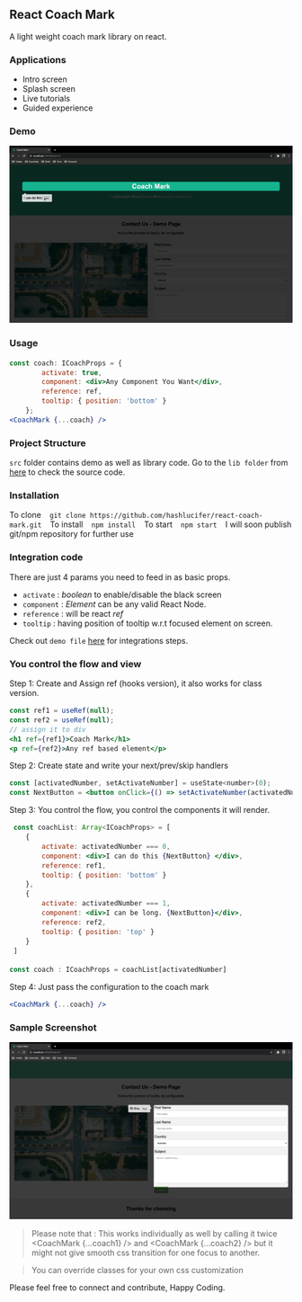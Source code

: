 ## React Coach Mark

A light weight coach mark library on react.

### Applications

* Intro screen
* Splash screen
* Live tutorials
* Guided experience

### Demo

![Demo](./public/demo1.gif)

### Usage

``` jsx
const coach: ICoachProps = {
        activate: true,
        component: <div>Any Component You Want</div>,
        reference: ref,
        tooltip: { position: 'bottom' }
    };
<CoachMark {...coach} />
```

### Project Structure

`src` folder contains demo as well as library code. Go to the `lib folder` from [here](./src/lib) to check the source code.

### Installation

To clone
` `  ` git clone https://github.com/hashlucifer/react-coach-mark.git `  ` `
To install
` `  ` npm install `  ` `
To start
` `  ` npm start `  ` `
I will soon publish git/npm repository for further use

### Integration code 

There are just 4 params you need to feed in as basic props.

* `activate` : *boolean* to enable/disable the black screen
* `component` : *Element* can be any valid React Node.
* `reference` : will be react *ref*
* `tooltip` : having position of tooltip w.r.t focused element on screen.

Check out `demo file` [here](./src/pages/demo-one.tsx) for integrations steps.

### You control the flow and view

Step 1: Create and Assign ref (hooks version), it also works for class version.

``` jsx
const ref1 = useRef(null);
const ref2 = useRef(null);
// assign it to div
<h1 ref={ref1}>Coach Mark</h1>
<p ref={ref2}>Any ref based element</p>
```

Step 2: Create state and write your next/prev/skip handlers

``` jsx
const [activatedNumber, setActivateNumber] = useState<number>(0);
const NextButton = <button onClick={() => setActivateNumber(activatedNumber + 1)}>Next</button>;
```

Step 3: You control the flow, you control the components it will render.

``` jsx
 const coachList: Array<ICoachProps> = [
    {
        activate: activatedNumber === 0,
        component: <div>I can do this {NextButton} </div>,
        reference: ref1,
        tooltip: { position: 'bottom' }
    },
    {
        activate: activatedNumber === 1,
        component: <div>I can be long. {NextButton}</div>,
        reference: ref2,
        tooltip: { position: 'top' }
    }
 ]

const coach : ICoachProps = coachList[activatedNumber]
```

Step 4: Just pass the configuration to the coach mark

``` jsx
<CoachMark {...coach} />
```

### Sample Screenshot

![Demo](./public/demo1.png)

> Please note that : This works individually as well by calling it twice <CoachMark {...coach1} /> and <CoachMark {...coach2} /> but it might not give smooth css transition for one focus to another.

> You can override classes for your own css customization

Please feel free to connect and  contribute, Happy Coding.
